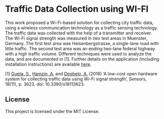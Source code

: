 # Traffic Data Collection using WI-FI

This work proposed a Wi-Fi-based solution for collecting city traffic data, using a wireless communication technology as a traffic sensing technology. The traffic data was collected with the help of a transmitter and receiver. The Wi-Fi signal strength was measured in two test areas in Muenster, Germany. The first test area was Heisenbergstrasse, a single-lane road with little traffic. The second test area was an ending two-lane federal highway with a high traffic volume. Different techniques were used to analyze the data, and are documented in [1]. Further details on the application (including installation instructions) are available [here](https://github.com/Albertios).


[1] [Gupta, S.](https://orcid.org/0000-0002-1450-5435), [Hamzin, A.](https://orcid.org/0000-0001-6096-4707) and [Degbelo, A.](https://sites.google.com/site/aurioldegbelo/) (2018) ‘A low-cost open hardware system for collecting traffic data using Wi-Fi signal strength’, Sensors, 18(11), p. 3623. doi: 10.3390/s18113623.


## License

This project is licensed under the MIT License.
